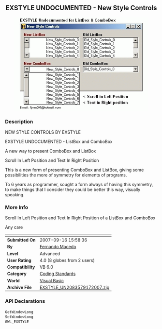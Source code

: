 ﻿<div align="center">

## EXSTYLE UNDOCUMENTED \- New Style Controls

<img src="PIC2007917317451210.gif">
</div>

### Description

NEW STYLE CONTROLS BY EXSTYLE

EXSTYLE UNDOCUMENTED - ListBox and ComboBox

A new way to present ComboBox and ListBox

Scroll In Left Position and Text In Right Position

This is a new form of presenting ComboBox and ListBox, giving some possibilities the more of symmetry for elements of programs.

To 6 years as programmer, sought a form always of having this symmetry, to make things that I consider they could be better this way, visually speaking.
 
### More Info
 
Scroll In Left Position and Text In Right Position of a ListBox and ComboBox

Any care


<span>             |<span>
---                |---
**Submitted On**   |2007-09-16 15:58:36
**By**             |[Fernando Macedo](https://github.com/Planet-Source-Code/PSCIndex/blob/master/ByAuthor/fernando-macedo.md)
**Level**          |Advanced
**User Rating**    |4.0 (8 globes from 2 users)
**Compatibility**  |VB 6\.0
**Category**       |[Coding Standards](https://github.com/Planet-Source-Code/PSCIndex/blob/master/ByCategory/coding-standards__1-43.md)
**World**          |[Visual Basic](https://github.com/Planet-Source-Code/PSCIndex/blob/master/ByWorld/visual-basic.md)
**Archive File**   |[EXSTYLE\_UN2083579172007\.zip](https://github.com/Planet-Source-Code/fernando-macedo-exstyle-undocumented-new-style-controls__1-69341/archive/master.zip)

### API Declarations

```
GetWindowLong
SetWindowLong
GWL_EXSTYLE
```





